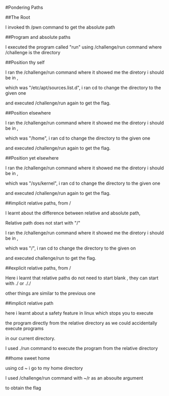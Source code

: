 #Pondering Paths

##The Root

I invoked th /pwn command to get the absolute path

##Program and absolute paths

I executed the program called "run" using /challenge/run command where /challenge is the directory

##Position thy self

I ran the /challenge/run command where it showed me the diretory i should be in ,

which was "/etc/apt/sources.list.d", i ran cd to change the directory to the given one

and executed /challenge/run again to get the flag.

##Position elsewhere

I ran the /challenge/run command where it showed me the diretory i should be in ,

which was "/home", i ran cd to change the directory to the given one

and executed /challenge/run again to get the flag.

##Position yet elsewhere

I ran the /challenge/run command where it showed me the diretory i should be in ,

which was "/sys/kernel", i ran cd to change the directory to the given one

and executed /challenge/run again to get the flag.

##implicit relative paths, from /

I learnt about the difference between relative and absolute path,

Relative path does not start with "/"

I ran the /challenge/run command where it showed me the diretory i should be in ,

which was "/", i ran cd to change the directory to the given on

and executed challenge/run to get the flag.

##explicit relative paths, from /

Here i learnt that relative paths do not need to start blank , they can start with ./ or ././ 

other things are similar to the previous one

##implicit relative path

here i learnt about a safety feature in linux which stops you to execute 

the program directly from the relative directory as we could accidentally execute programs

in our current directory.

I used ./run command to execute the program from the relative directory

##home sweet home

using cd ~ i go to my home directory

I used /challenge/run command with ~/r as an absoulte argument

to obtain the flag







